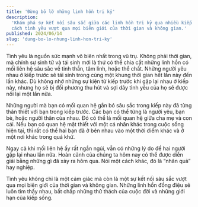 ```yaml
---
title: 'Đừng bỏ lỡ những linh hồn tri kỷ'
description:
  'Khám phá sự kết nối sâu sắc giữa các linh hồn tri kỷ qua nhiều kiếp sống, và
  cách tình yêu vượt qua mọi biên giới của thời gian và không gian.'
published: 2024/06/14
slug: 'dung-bo-lo-nhung-linh-hon-tri-ky'
---
```


Tình yêu là nguồn sức mạnh vô biên nhất trong vũ trụ. Không phải thời gian, mà
chính sự sinh tử và tái sinh mới là thứ có thể chia cắt những linh hồn có mối
liên hệ sâu sắc về tinh thần, tâm linh, hoặc thể chất. Những người yêu nhau ở
kiếp trước sẽ tái sinh trong cùng một khung thời gian hết lần này đến lần khác.
Dù không nhớ những sự kiện từ kiếp trước khi gặp lại nhau ở kiếp này, nhưng họ
sẽ bị đối phương thu hút và sợi dây tình yêu của họ sẽ được nối lại một lần nữa.

Những người mà bạn có mối quan hệ gắn bó sâu sắc trong kiếp này đã từng thân
thiết với bạn trong kiếp trước. Các bạn có thể từng là người yêu, bạn bè, hoặc
người thân của nhau. Đó có thể là mối quan hệ giữa cha mẹ và con cái. Nếu bạn có
quan hệ mật thiết với một cá nhân khác trong cuộc sống hiện tại, thì rất có thể
hai bạn đã ở bên nhau vào một thời điểm khác và ở một nơi khác trong quá khứ.

Ngay cả khi mối liên hệ ấy rất ngắn ngủi, vẫn có những lý do để hai người gặp
lại nhau lần nữa. Hoàn cảnh của chúng ta hôm nay có thể được diễn giải bằng
những gì đã xảy ra hôm qua. Nói một cách khác, đó là “nhân quả” hay nghiệp.

Tình yêu không chỉ là một cảm giác mà còn là một sự kết nối sâu sắc vượt qua mọi
biên giới của thời gian và không gian. Những linh hồn đồng điệu sẽ luôn tìm thấy
nhau, bất chấp những thử thách của cuộc đời và những giới hạn của kiếp sống.
